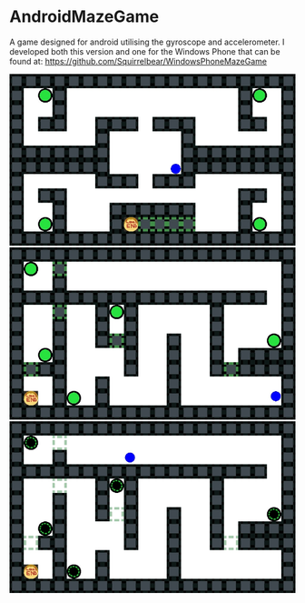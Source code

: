 # AndroidMazeGame
 A game designed for android utilising the gyroscope and accelerometer. I developed both this version and one for the Windows Phone that can be found at: https://github.com/Squirrelbear/WindowsPhoneMazeGame

<img src="./images/p2.jpeg">

<img src="./images/p3.jpeg">

<img src="./images/p4.jpeg">